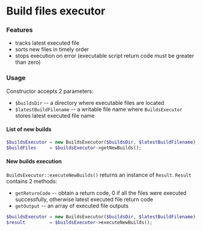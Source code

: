 Build files executor
===

### Features
- tracks latest executed file
- sorts new files in timely order
- stops execution on error (executable script return code must be greater than zero)

### Usage
Constructor accepts 2 parameters:
- `$buildsDir` -- a directory where executable files are located
- `$latestBuildFilename` -- a writable file name where `BuildsExecutor` stores latest executed file name

#### List of new builds
```php
$buildsExecutor = new BuildsExecutor($buildsDir, $latestBuildFilename);
$buildFiles     = $buildsExecutor->getNewBuilds();
```

#### New builds execution
`BuildsExecutor::executeNewBuilds()` returns an instance of `Result`. `Result` contains 2 methods:
- `getReturnCode` -- obtain a return code, 0 if all the files were executed successfully, otherwise latest executed file return code
- `getOutput` -- an array of executed file outputs

```php
$buildsExecutor = new BuildsExecutor($buildsDir, $latestBuildFilename);
$result         = $buildsExecutor->executeNewBuilds();
```

